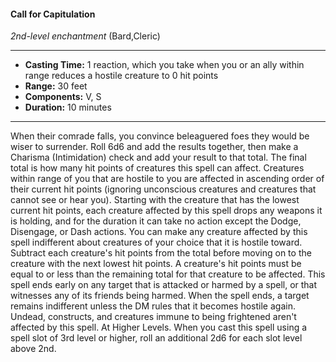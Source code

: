 #### Call for Capitulation
*2nd-level enchantment* (Bard,Cleric)
___
- **Casting Time:** 1 reaction, which you take when you or an ally within range reduces a hostile creature to 0 hit points
- **Range:** 30 feet
- **Components:** V, S
- **Duration:** 10 minutes
---
When their comrade falls, you convince
beleaguered foes they would be wiser to surrender.
Roll 6d6 and add the results together, then make a
Charisma (Intimidation) check and add your result
to that total. The final total is how many hit points
of creatures this spell can affect. Creatures within
range of you that are hostile to you are affected in
ascending order of their current hit points (ignoring
unconscious creatures and creatures that cannot see
or hear you).
Starting with the creature that has the lowest
current hit points, each creature affected by this
spell drops any weapons it is holding, and for the
duration it can take no action except the Dodge,
Disengage, or Dash actions. You can make any
creature affected by this spell indifferent about
creatures of your choice that it is hostile toward.
Subtract each creature's hit points from the total
before moving on to the creature with the next
lowest hit points. A creature's hit points must
be equal to or less than the remaining
total for that creature to be
affected. This spell ends
early on any target that is
attacked or harmed by a
spell, or that witnesses
any of its friends being
harmed. When the spell
ends, a target remains
indifferent unless the DM rules that
it becomes hostile again. Undead,
constructs, and creatures immune to
being frightened aren't affected by
this spell.
At Higher Levels.  When you
cast this spell using a spell
slot of 3rd level or
higher, roll an
additional 2d6 for
each slot
level above 2nd.

